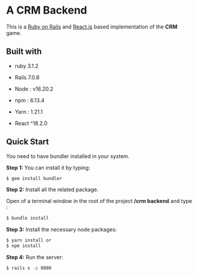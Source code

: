 # A CRM  Backend

This is a [Ruby on Rails](https://rubyonrails.org/) and [React.js](https://reactjs.org/) based implementation of the **CRM** game.

## Built with

- ruby 3.1.2

- Rails 7.0.8

- Node : v16.20.2

- npm : 6.13.4 

- Yarn : 1.21.1

- React ^18.2.0

  

## Quick Start

You need to have bundler installed in your system.

**Step 1:** You can install it by typing:

```bash
$ gem install bundler
```



**Step 2:** Install all the related package.

Open of a terminal window in the root of the project **/crm backend** and type :

```bash
$ bundle install
```



**Step 3:** Install the necessary node packages:

```bash
$ yarn install or 
$ npm install
```



**Step 4:** Run the server:

```bash
$ rails s -p 8080
```

